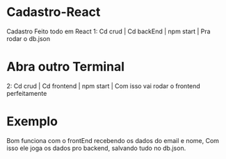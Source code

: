 # Cadastro-React
Cadastro Feito todo em React
1: Cd crud | Cd backEnd | npm start | Pra rodar  o db.json
# Abra outro Terminal
2: Cd crud | Cd frontend | npm start | Com isso vai rodar o frontend perfeitamente 
# Exemplo
 Bom funciona com o frontEnd recebendo os dados do email e nome, Com isso ele joga os dados pro backend, salvando tudo no db.json.
